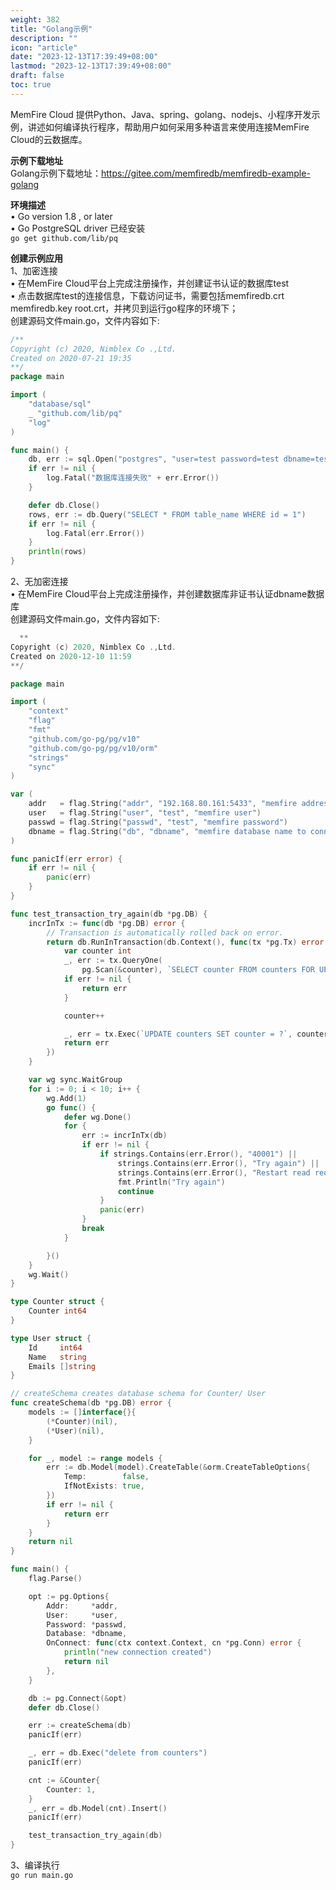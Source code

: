```yaml
---
weight: 382
title: "Golang示例"
description: ""
icon: "article"
date: "2023-12-13T17:39:49+08:00"
lastmod: "2023-12-13T17:39:49+08:00"
draft: false
toc: true
---
```




MemFire Cloud 提供Python、Java、spring、golang、nodejs、小程序开发示例，讲述如何编译执行程序，帮助用户如何采用多种语言来使用连接MemFire Cloud的云数据库。   

 **示例下载地址**   
 Golang示例下载地址：https://gitee.com/memfiredb/memfiredb-example-golang    

**环境描述**    
•	Go version 1.8 , or later   
•	Go PostgreSQL driver 已经安装  
``` go get github.com/lib/pq  ```  


**创建示例应用**   
1、加密连接  
•	在MemFire Cloud平台上完成注册操作，并创建证书认证的数据库test  
•	点击数据库test的连接信息，下载访问证书，需要包括memfiredb.crt memfiredb.key root.crt，并拷贝到运行go程序的环境下；  
创建源码文件main.go，文件内容如下:  

```go
/**
Copyright (c) 2020, Nimblex Co .,Ltd.
Created on 2020-07-21 19:35
**/
package main

import (
	"database/sql"
	_ "github.com/lib/pq"
	"log"
)

func main() {
	db, err := sql.Open("postgres", "user=test password=test dbname=test host=192.168.80.161 port=5433 sslmode=require sslcert=./memfiredb.crt sslkey=./memfiredb.key sslrootcert=./ca.crt")
	if err != nil {
		log.Fatal("数据库连接失败" + err.Error())
	}

	defer db.Close()
	rows, err := db.Query("SELECT * FROM table_name WHERE id = 1")
	if err != nil {
		log.Fatal(err.Error())
	}
	println(rows)
}

```
2、无加密连接  
•	在MemFire Cloud平台上完成注册操作，并创建数据库非证书认证dbname数据库  
创建源码文件main.go，文件内容如下:  

```go
  **
Copyright (c) 2020, Nimblex Co .,Ltd.
Created on 2020-12-10 11:59
**/

package main

import (
	"context"
	"flag"
	"fmt"
	"github.com/go-pg/pg/v10"
	"github.com/go-pg/pg/v10/orm"
	"strings"
	"sync"
)

var (
	addr   = flag.String("addr", "192.168.80.161:5433", "memfire address to connect")
	user   = flag.String("user", "test", "memfire user")
	passwd = flag.String("passwd", "test", "memfire password")
	dbname = flag.String("db", "dbname", "memfire database name to connect")
)

func panicIf(err error) {
	if err != nil {
		panic(err)
	}
}

func test_transaction_try_again(db *pg.DB) {
	incrInTx := func(db *pg.DB) error {
		// Transaction is automatically rolled back on error.
		return db.RunInTransaction(db.Context(), func(tx *pg.Tx) error {
			var counter int
			_, err := tx.QueryOne(
				pg.Scan(&counter), `SELECT counter FROM counters FOR UPDATE`)
			if err != nil {
				return err
			}

			counter++

			_, err = tx.Exec(`UPDATE counters SET counter = ?`, counter)
			return err
		})
	}

	var wg sync.WaitGroup
	for i := 0; i < 10; i++ {
		wg.Add(1)
		go func() {
			defer wg.Done()
			for {
				err := incrInTx(db)
				if err != nil {
					if strings.Contains(err.Error(), "40001") ||
						strings.Contains(err.Error(), "Try again") ||
						strings.Contains(err.Error(), "Restart read required") {
						fmt.Println("Try again")
						continue
					}
					panic(err)
				}
				break
			}

		}()
	}
	wg.Wait()
}

type Counter struct {
	Counter int64
}

type User struct {
	Id     int64
	Name   string
	Emails []string
}

// createSchema creates database schema for Counter/ User
func createSchema(db *pg.DB) error {
	models := []interface{}{
		(*Counter)(nil),
		(*User)(nil),
	}

	for _, model := range models {
		err := db.Model(model).CreateTable(&orm.CreateTableOptions{
			Temp:        false,
			IfNotExists: true,
		})
		if err != nil {
			return err
		}
	}
	return nil
}

func main() {
	flag.Parse()

	opt := pg.Options{
		Addr:     *addr,
		User:     *user,
		Password: *passwd,
		Database: *dbname,
		OnConnect: func(ctx context.Context, cn *pg.Conn) error {
			println("new connection created")
			return nil
		},
	}

	db := pg.Connect(&opt)
	defer db.Close()

	err := createSchema(db)
	panicIf(err)

	_, err = db.Exec("delete from counters")
	panicIf(err)

	cnt := &Counter{
		Counter: 1,
	}
	_, err = db.Model(cnt).Insert()
	panicIf(err)

	test_transaction_try_again(db)
}

```

3、编译执行    
``` go run main.go ```  


